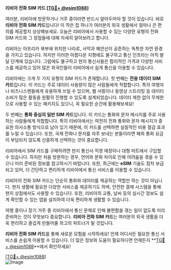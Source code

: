 **리비아 전화 SIM 카드 [[TG💪+ @esim1088](https://t.me/s/esim1088)]**

여러분, 리비아에 방문하거나 거주 중이라면 반드시 알아두어야 할 것이 있습니다. 바로 **리비아 전화 SIM 카드**입니다! 이 작은 칩 하나가 여러분의 외국 생활에서 얼마나 큰 편의를 제공할지 상상해보세요. 오늘은 리비아에서 사용할 수 있는 다양한 유형의 전화 SIM 카드와 그 장점들에 대해 자세히 알아보려고 합니다.

리비아는 아프리카 북부에 위치한 나라로, 사막과 해안선이 공존하는 독특한 자연 환경을 가지고 있습니다. 하지만 이러한 아름다운 지형에도 불구하고 통신 인프라는 아직 발달 단계에 있습니다. 그럼에도 불구하고 현지 통신사들은 합리적인 가격과 다양한 서비스를 제공하고 있어 많은 외국인들이 리비아에서 쉽게 통신을 이용할 수 있습니다.

리비아에는 크게 두 가지 유형의 SIM 카드가 존재합니다. 첫 번째는 **전용 데이터 SIM 카드**입니다. 이 카드는 주로 데이터 사용량이 많은 사람들에게 적합합니다. 특히 여행자나 비즈니스맨들에게 유용하게 쓰일 수 있으며, 웹 서핑이나 동영상 스트리밍 등 데이터 소비가 많은 활동을 원활히 진행할 수 있도록 설계되었습니다. 데이터 제한 없이 무제한으로 사용할 수 있는 패키지도 있으니, 꼭 필요한 순간에 활용해보세요!

두 번째는 **통화 중심의 일반 SIM 카드**입니다. 이 카드는 통화와 문자 메시지를 주로 사용하는 사람들에게 적합합니다. 특히 리비아에서는 여전히 전화 통화와 문자 메시지가 중요한 의사소통 방식으로 남아 있기 때문에, 이 카드를 선택하면 실질적인 비용 절감 효과를 누릴 수 있습니다. 또한, 국제 전화나 문자를 자주 보내는 분들이라면 해외 통화 요금이 부담되지 않도록 신중하게 선택하는 것이 중요합니다.

리비아에서 SIM 카드를 구매하려면 현지 통신사 직영 매장이나 대형 마트에서 구입할 수 있습니다. 하지만 처음 방문하는 경우, 언어와 문화 차이로 인해 어려움을 겪을 수 있으니 미리 준비된 정보를 참고하시기 바랍니다. 또한, 최근에는 **eSIM** 기술도 점차 보급되고 있어, 더 간단하고 편리하게 리비아에서 통신 서비스를 이용할 수 있습니다.

리비아의 전화 SIM 카드는 단순히 통화와 데이터를 제공하는 역할만 하는 것이 아닙니다. 현지 생활에 필요한 다양한 서비스를 제공하기도 하며, 안전한 결제 시스템을 통해 현지 상점에서도 사용할 수 있습니다. 또한, 리비아의 교통, 날씨 등의 실시간 정보도 쉽게 확인할 수 있는 앱을 설치하여 더욱 편리하게 생활할 수 있습니다.

여행 중이나 장기 거주 중 리비아에서 통신 문제로 인해 불편함을 겪는 일이 없도록 미리 준비하는 것이 무엇보다 중요합니다. **리비아 전화 SIM 카드**는 여러분의 외국 생활을 더욱 편리하고 즐겁게 만들어줄 최고의 파트너가 될 것입니다.

**리비아 전화 SIM 카드**를 통해 새로운 모험을 시작하세요! 언제 어디서든 필요한 통신 서비스를 손쉽게 이용할 수 있습니다. 더 많은 정보와 도움이 필요하다면 언제든지 **[TG💪+ @esim1088](https://t.me/s/esim1088)**에서 확인하세요!

[[TG💪+ @esim1088](https://t.me/s/esim1088)]  
![Image](https://i.postimg.cc/Y0z9fWf4/image.png)